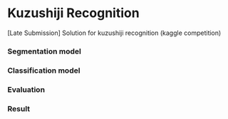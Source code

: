 # Kuzushiji Recognition
[Late Submission] Solution for kuzushiji recognition (kaggle competition)

### Segmentation model

### Classification model

### Evaluation

### Result